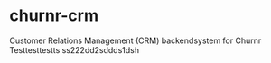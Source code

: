 # churnr-crm
Customer Relations Management (CRM) backendsystem for Churnr
Testtesttestts
ss222dd2sddds1dsh